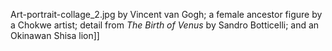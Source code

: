 Art-portrait-collage_2.jpg by Vincent van Gogh; a female ancestor figure by a Chokwe artist; detail from _The Birth of Venus_ by Sandro Botticelli; and an Okinawan Shisa lion]]

